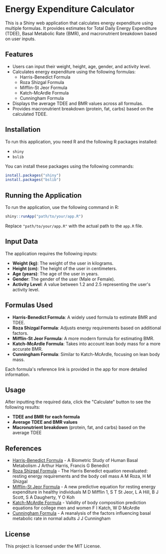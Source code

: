 # Energy Expenditure Calculator

This is a Shiny web application that calculates energy expenditure using multiple formulas. It provides estimates for Total Daily Energy Expenditure (TDEE), Basal Metabolic Rate (BMR), and macronutrient breakdown based on user inputs.

## Features
- Users can input their weight, height, age, gender, and activity level.
- Calculates energy expenditure using the following formulas:
  - Harris-Benedict Formula
  - Roza Shizgal Formula
  - Mifflin-St Jeor Formula
  - Katch-McArdle Formula
  - Cunningham Formula
- Displays the average TDEE and BMR values across all formulas.
- Provides macronutrient breakdown (protein, fat, carbs) based on the calculated TDEE.

## Installation

To run this application, you need R and the following R packages installed:

- `shiny`
- `bslib`

You can install these packages using the following commands:

```R
install.packages("shiny")
install.packages("bslib")
```

## Running the Application

To run the application, use the following command in R:

```R
shiny::runApp("path/to/your/app.R")
```
Replace `"path/to/your/app.R"` with the actual path to the `app.R` file.

## Input Data

The application requires the following inputs:

- **Weight (kg)**: The weight of the user in kilograms.
- **Height (cm)**: The height of the user in centimeters.
- **Age (years)**: The age of the user in years.
- **Gender**: The gender of the user (Male or Female).
- **Activity Level**: A value between 1.2 and 2.5 representing the user's activity level.

## Formulas Used

- **Harris-Benedict Formula**: A widely used formula to estimate BMR and TDEE.
- **Roza Shizgal Formula**: Adjusts energy requirements based on additional factors.
- **Mifflin-St Jeor Formula**: A more modern formula for estimating BMR.
- **Katch-McArdle Formula**: Takes into account lean body mass for a more accurate BMR.
- **Cunningham Formula**: Similar to Katch-McArdle, focusing on lean body mass.

Each formula's reference link is provided in the app for more detailed information.

## Usage

After inputting the required data, click the "Calculate" button to see the following results:

- **TDEE and BMR for each formula**
- **Average TDEE and BMR values**
- **Macronutrient breakdown** (protein, fat, and carbs) based on the average TDEE

## References
- [Harris-Benedict Formula](https://pmc.ncbi.nlm.nih.gov/articles/PMC1091498/) - A Biometric Study of Human Basal Metabolism
J Arthur Harris, Francis G Benedict
- [Roza Shizgal Formula](https://pubmed.ncbi.nlm.nih.gov/6741850/) - The Harris Benedict equation reevaluated: resting energy requirements and the body cell mass
A M Roza, H M Shizgal
- [Mifflin-St Jeor Formula](https://pubmed.ncbi.nlm.nih.gov/2305711/) - A new predictive equation for resting energy expenditure in healthy individuals
M D Mifflin 1, S T St Jeor, L A Hill, B J Scott, S A Daugherty, Y O Koh
- [Katch-McArdle Formula](https://pubmed.ncbi.nlm.nih.gov/1115020/) - Validity of body composition prediction equations for college men and women
F I Katch, W D McArdle
- [Cunningham Formula](https://pubmed.ncbi.nlm.nih.gov/7435418/) - A reanalysis of the factors influencing basal metabolic rate in normal adults
J J Cunningham

## License
This project is licensed under the MIT License.

